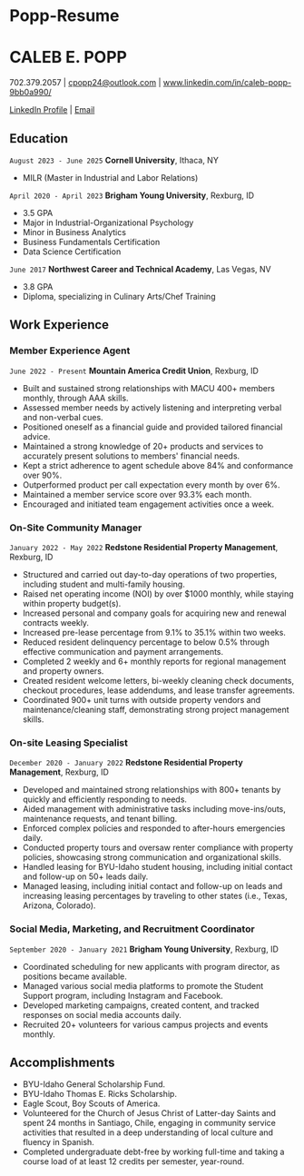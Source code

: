 # Popp-Resume

# CALEB E. POPP
702.379.2057 | cpopp24@outlook.com | www.linkedin.com/in/caleb-popp-9bb0a990/

<div id="webaddress">
<a href="www.linkedin.com/in/caleb-popp-9bb0a990/">LinkedIn Profile</a>
| <a href="cpopp24@outlook.com">Email</a>
</div>

## Education

`August 2023 - June 2025`
__Cornell University__, Ithaca, NY

- MILR (Master in Industrial and Labor Relations)

`April 2020 - April 2023`
__Brigham Young University__, Rexburg, ID

- 3.5 GPA
- Major in Industrial-Organizational Psychology
- Minor in Business Analytics
- Business Fundamentals Certification
- Data Science Certification

`June 2017`
__Northwest Career and Technical Academy__, Las Vegas, NV

- 3.8 GPA
- Diploma, specializing in Culinary Arts/Chef Training

## Work Experience

### Member Experience Agent

`June 2022 - Present`
__Mountain America Credit Union__, Rexburg, ID

- Built and sustained strong relationships with MACU 400+ members monthly, through AAA skills.
- Assessed member needs by actively listening and interpreting verbal and non-verbal cues.
- Positioned oneself as a financial guide and provided tailored financial advice.
- Maintained a strong knowledge of 20+ products and services to accurately present solutions to members' financial needs.
- Kept a strict adherence to agent schedule above 84% and conformance over 90%.
- Outperformed product per call expectation every month by over 6%.
- Maintained a member service score over 93.3% each month.
- Encouraged and initiated team engagement activities once a week.

### On-Site Community Manager

`January 2022 - May 2022`
__Redstone Residential Property Management__, Rexburg, ID

- Structured and carried out day-to-day operations of two properties, including student and multi-family housing.
- Raised net operating income (NOI) by over $1000 monthly, while staying within property budget(s).
- Increased personal and company goals for acquiring new and renewal contracts weekly.
- Increased pre-lease percentage from 9.1% to 35.1% within two weeks.
- Reduced resident delinquency percentage to below 0.5% through effective communication and payment arrangements.
- Completed 2 weekly and 6+ monthly reports for regional management and property owners.
- Created resident welcome letters, bi-weekly cleaning check documents, checkout procedures, lease addendums, and lease
transfer agreements.
- Coordinated 900+ unit turns with outside property vendors and maintenance/cleaning staff, demonstrating strong project
management skills.

### On-site Leasing Specialist
`December 2020 - January 2022`
__Redstone Residential Property Management__, Rexburg, ID

- Developed and maintained strong relationships with 800+ tenants by quickly and efficiently responding to needs.
- Aided management with administrative tasks including move-ins/outs, maintenance requests, and tenant billing.
- Enforced complex policies and responded to after-hours emergencies daily.
- Conducted property tours and oversaw renter compliance with property policies, showcasing strong communication and
organizational skills.
- Handled leasing for BYU-Idaho student housing, including initial contact and follow-up on 50+ leads daily.
- Managed leasing, including initial contact and follow-up on leads and increasing leasing percentages by traveling to other states (i.e., Texas, Arizona, Colorado).

### Social Media, Marketing, and Recruitment Coordinator

`September 2020 - January 2021`
__Brigham Young University__, Rexburg, ID

- Coordinated scheduling for new applicants with program director, as positions became available.
- Managed various social media platforms to promote the Student Support program, including Instagram and Facebook.
- Developed marketing campaigns, created content, and tracked responses on social media accounts daily.
- Recruited 20+ volunteers for various campus projects and events monthly.

## Accomplishments

- BYU-Idaho General Scholarship Fund.
- BYU-Idaho Thomas E. Ricks Scholarship.
- Eagle Scout, Boy Scouts of America.
- Volunteered for the Church of Jesus Christ of Latter-day Saints and spent 24 months in Santiago, Chile, engaging in community service activities that resulted in a deep understanding of local culture and fluency in Spanish.
- Completed undergraduate debt-free by working full-time and taking a course load of at least 12 credits per semester, year-round.

<!-- ### Footer

Last updated: March 2023 -->


